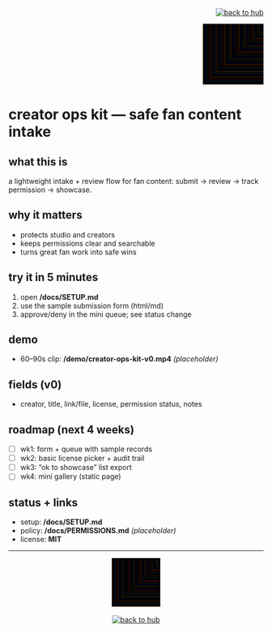 <p align="right">
  <a href="https://github.com/ludus-scrinium/ludus-scrinium-hub">
    <img src="https://img.shields.io/badge/←%20back%20to%20hub-111?style=for-the-badge" alt="back to hub">
  </a>
</p>

<p align="right">
  <img src="./docs/heropfp.png" alt="creator ops kit" width="120">
</p>

# creator ops kit — safe fan content intake

## what this is
a lightweight intake + review flow for fan content: submit → review → track permission → showcase.

## why it matters
- protects studio and creators
- keeps permissions clear and searchable
- turns great fan work into safe wins

## try it in 5 minutes
1) open **/docs/SETUP.md**  
2) use the sample submission form (html/md)
3) approve/deny in the mini queue; see status change

## demo
- 60–90s clip: **/demo/creator-ops-kit-v0.mp4** *(placeholder)*

## fields (v0)
- creator, title, link/file, license, permission status, notes

## roadmap (next 4 weeks)
- [ ] wk1: form + queue with sample records
- [ ] wk2: basic license picker + audit trail
- [ ] wk3: “ok to showcase” list export
- [ ] wk4: mini gallery (static page)

## status + links
- setup: **/docs/SETUP.md**
- policy: **/docs/PERMISSIONS.md** *(placeholder)*
- license: **MIT**

---

<p align="center">
  <img src="./docs/heropfp.png" alt="creator ops kit" width="96">
</p>

<p align="center">
  <a href="https://github.com/ludus-scrinium/ludus-scrinium-hub">
    <img src="https://img.shields.io/badge/←%20back%20to%20hub-111?style=for-the-badge" alt="back to hub">
  </a>
</p>
